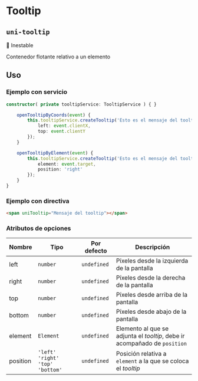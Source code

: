 Tooltip
===================
`uni-tooltip`
---
:red_circle: Inestable

Contenedor flotante relativo a un elemento

## Uso

### Ejemplo con servicio

```typescript
constructor( private tooltipService: TooltipService ) { }

    openTooltipByCoords(event) {
        this.tooltipService.createTooltip('Esto es el mensaje del tooltip', {
            left: event.clientX,
            top: event.clientY
        });
    }

    openTooltipByElement(event) {
        this.tooltipService.createTooltip('Esto es el mensaje del tooltip', {
            element: event.target,
            position: 'right'
        });
    }
}
```

### Ejemplo con directiva

```html
<span uniTooltip="Mensaje del tooltip"></span>
```

### Atributos de opciones

| Nombre    | Tipo                                  | Por defecto | Descripción 
| --------- | ------------------------------------- | ----------- | -----------
| left      | `number`                              | `undefined` | Píxeles desde la izquierda de la pantalla
| right     | `number`                              | `undefined` | Píxeles desde la derecha de la pantalla
| top       | `number`                              | `undefined` | Píxeles desde arriba de la pantalla
| bottom    | `number`                              | `undefined` | Píxeles desde abajo de la pantalla
| element   | `Element`                             | `undefined` | Elemento al que se adjunta el *tooltip*, debe ir acompañado de `position`
| position  | `'left'` `'right'` `'top'` `'bottom'` | `undefined` | Posición relativa a `element` a la que se coloca el *tooltip* 
